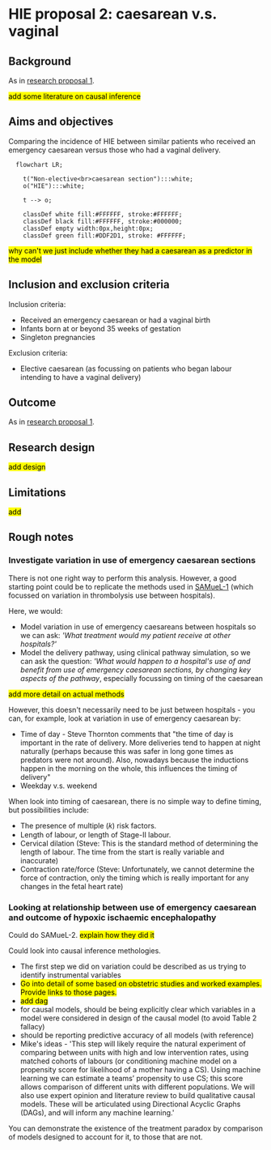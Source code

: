 # HIE proposal 2: caesarean v.s. vaginal

## Background

As in [research proposal 1](./research_proposal.md).

<mark>add some literature on causal inference</mark>

## Aims and objectives

Comparing the incidence of HIE between similar patients who received an emergency caesarean versus those who had a vaginal delivery.

````{mermaid}
  flowchart LR;

    t("Non-elective<br>caesarean section"):::white;
    o("HIE"):::white;

    t --> o;

    classDef white fill:#FFFFFF, stroke:#FFFFFF;
    classDef black fill:#FFFFFF, stroke:#000000;
    classDef empty width:0px,height:0px;
    classDef green fill:#DDF2D1, stroke: #FFFFFF;
````

<mark>why can't we just include whether they had a caesarean as a predictor in the model</mark>

## Inclusion and exclusion criteria

Inclusion criteria:
* Received an emergency caesarean or had a vaginal birth
* Infants born at or beyond 35 weeks of gestation
* Singleton pregnancies

Exclusion criteria:
* Elective caesarean (as focussing on patients who began labour intending to have a vaginal delivery)

## Outcome

As in [research proposal 1](./research_proposal.md).

## Research design

<mark> add design </mark>

## Limitations

<mark>add</mark>

## Rough notes

### Investigate variation in use of emergency caesarean sections

There is not one right way to perform this analysis. However, a good starting point could be to replicate the methods used in [SAMueL-1](https://samuel-book.github.io/samuel-1/introduction/intro.html) (which focussed on variation in thrombolysis use between hospitals).

Here, we would:
* Model variation in use of emergency caesareans between hospitals so we can ask: *'What treatment would my patient receive at other hospitals?'*
* Model the delivery pathway, using clinical pathway simulation, so we can ask the question: *'What would happen to a hospital's use of and benefit from use of emergency caesarean sections, by changing key aspects of the pathway*, especially focussing on timing of the caesarean

<mark>add more detail on actual methods</mark>

However, this doesn't necessarily need to be just between hospitals - you can, for example, look at variation in use of emergency caesarean by:
* Time of day - Steve Thornton comments that "the time of day is important in the rate of delivery. More deliveries tend to happen at night naturally (perhaps because this was safer in long gone times as predators were not around). Also, nowadays because the inductions happen in the morning on the whole, this influences the timing of delivery"
* Weekday v.s. weekend

When look into timing of caesarean, there is no simple way to define timing, but possibilities include:
* The presence of multiple (𝑘) risk factors.
* Length of labour, or length of Stage-II labour.
* Cervical dilation (Steve: This is the standard method of determining the length of labour. The time from the start is really variable and inaccurate)
* Contraction rate/force (Steve: Unfortunately, we cannot determine the force of contraction, only the timing which is really important for any changes in the fetal heart rate)

### Looking at relationship between use of emergency caesarean and outcome of hypoxic ischaemic encephalopathy

Could do SAMueL-2. <mark>explain how they did it</mark>

Could look into causal inference methologies.
* The first step we did on variation could be described as us trying to identify instrumental variables
* <mark>Go into detail of some based on obstetric studies and worked examples. Provide links to those pages.</mark>
* <mark>add dag</mark>
* for causal models, should be being explicitly clear which variables in a model were considered in design of the causal model (to avoid Table 2 fallacy)
* should be reporting predictive accuracy of all models (with reference)
* Mike's ideas - 'This step will likely require the natural experiment of comparing between units with high and low intervention rates, using matched cohorts of labours (or conditioning machine model on a propensity score for likelihood of a mother having a CS). Using machine learning we can estimate a teams’ propensity to use CS; this score allows comparison of different units with different populations. We will also use expert opinion and literature review to build qualitative causal models. These will be articulated using Directional Acyclic Graphs (DAGs), and will inform any machine learning.'

You can demonstrate the existence of the treatment paradox by comparison of models designed to account for it, to those that are not.
